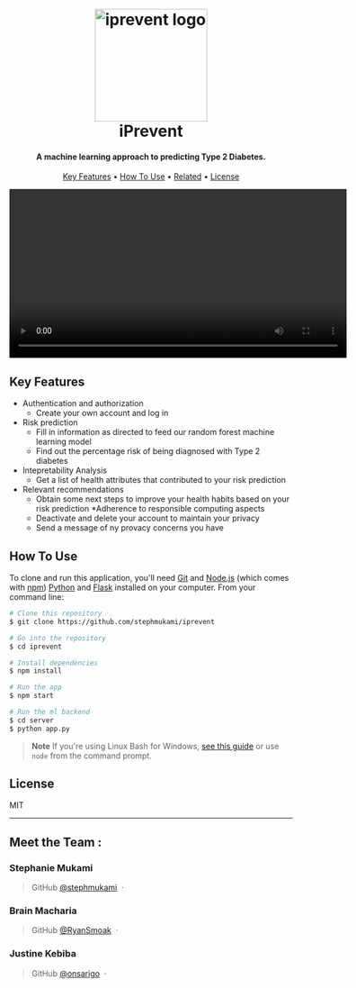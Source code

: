 
<h1 align="center">
  <br>
  <img src="https://github.com/stephmukami/iprevent/blob/main/iPrevent%20Logo.png" alt="iprevent logo" width="200">
  <br>
  iPrevent
  <br>
</h1>

<h4 align="center">A machine learning approach to predicting Type 2 Diabetes.</h4>
<p align="center">
  <a href="#key-features">Key Features</a> •
  <a href="#how-to-use">How To Use</a> •
  <a href="#related">Related</a> •
  <a href="#license">License</a>
</p>
<video width="600" controls>
  <source src="https://raw.githubusercontent.com/stephmukami/iprevent/main/iprevent-gif.gif" type="video/mp4">
  
</video>


## Key Features

* Authentication and authorization
  - Create your own account and log in
* Risk prediction
  - Fill in information as directed to feed our random forest machine learning model
  - Find out the percentage risk of being diagnosed with Type 2 diabetes
* Intepretability Analysis
  - Get a list of health attributes that contributed to your risk prediction  
* Relevant recommendations
  - Obtain some next steps to improve your health habits based on your risk prediction
*Adherence to responsible computing aspects
  - Deactivate and delete your account to maintain your privacy
  - Send a message of ny provacy concerns you have
## How To Use

To clone and run this application, you'll need [Git](https://git-scm.com) and [Node.js](https://nodejs.org/en/download/) (which comes with [npm](http://npmjs.com)) [Python](https://www.python.org/downloads/) and [Flask](https://flask.palletsprojects.com/en/stable/installation/) installed on your computer. From your command line:

```bash
# Clone this repository
$ git clone https://github.com/stephmukami/iprevent

# Go into the repository
$ cd iprevent

# Install dependencies
$ npm install

# Run the app
$ npm start

# Run the ml backend
$ cd server
$ python app.py
```

> **Note**
> If you're using Linux Bash for Windows, [see this guide](https://www.howtogeek.com/261575/how-to-run-graphical-linux-desktop-applications-from-windows-10s-bash-shell/) or use `node` from the command prompt.

## License

MIT

---
## Meet the Team :
### Stephanie Mukami
> GitHub [@stephmukami](https://github.com/stephmukami) &nbsp;&middot;&nbsp;
### Brain Macharia
> GitHub [@RyanSmoak](https://github.com/RyanSmoak) &nbsp;&middot;&nbsp;

> 
### Justine Kebiba
> GitHub [@onsarigo](https://github.com/onsarigo) &nbsp;&middot;&nbsp;

